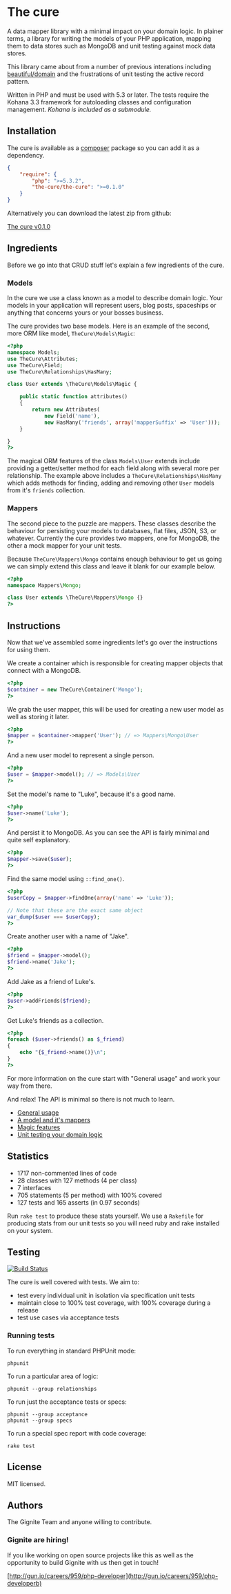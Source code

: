 # The cure

A data mapper library with a minimal impact on your domain
logic. In plainer terms, a library for writing the models of
your PHP application, mapping them to data stores such as
MongoDB and unit testing against mock data stores.

This library came about from a number of previous interations
including [beautiful/domain](https://github.com/beautiful/domain)
and the frustrations of unit testing the active record pattern.

Written in PHP and must be used with 5.3 or later. The tests
require the Kohana 3.3 framework for autoloading classes and
configuration management. *Kohana is included as a submodule.*

## Installation

The cure is available as a [composer][composer] package so you
can add it as a dependency.

[composer]: http://getcomposer.com

``` json
{
	"require": {
		"php": ">=5.3.2",
		"the-cure/the-cure": ">=0.1.0"
	}
}
```

Alternatively you can download the latest zip from github:

[The cure v0.1.0](https://github.com/Gignite/the-cure/zipball/v0.1.0)

## Ingredients

Before we go into that CRUD stuff let's explain a few
ingredients of the cure.

### Models

In the cure we use a class known as a model to describe domain
logic. Your models in your application will represent users,
blog posts, spaceships or anything that concerns yours or your
bosses business. 

The cure provides two base models. Here is an example of the
second, more ORM like model, `TheCure\Models\Magic`:

``` php
<?php
namespace Models;
use TheCure\Attributes;
use TheCure\Field;
use TheCure\Relationships\HasMany;

class User extends \TheCure\Models\Magic {

	public static function attributes()
	{
		return new Attributes(
			new Field('name'),
			new HasMany('friends', array('mapperSuffix' => 'User')));
	}

}
?>
```

The magical ORM features of the class `Models\User` extends
include providing a getter/setter method for each field along
with several more per relationship. The example above includes
a `TheCure\Relationships\HasMany` which adds methods for
finding, adding and removing other `User` models from it's
`friends` collection.

### Mappers

The second piece to the puzzle are mappers. These classes
describe the behaviour for persisting your models to
databases, flat files, JSON, S3, or whatever. Currently the
cure provides two mappers, one for MongoDB, the other a mock
mapper for your unit tests.

Because `TheCure\Mappers\Mongo` contains enough behaviour to
get us going we can simply extend this class and leave it
blank for our example below.

``` php
<?php
namespace Mappers\Mongo;

class User extends \TheCure\Mappers\Mongo {}
?>
```

## Instructions

Now that we've assembled some ingredients let's go over the
instructions for using them.

We create a container which is responsible for creating mapper
objects that connect with a MongoDB.

``` php
<?php
$container = new TheCure\Container('Mongo');
?>
```

We grab the user mapper, this will be used for creating a new
user model as well as storing it later.

``` php
<?php
$mapper = $container->mapper('User'); // => Mappers\Mongo\User
?>
```

And a new user model to represent a single person.

``` php
<?php
$user = $mapper->model(); // => Models\User
?>
```

Set the model's name to "Luke", because it's a good name.

``` php
<?php
$user->name('Luke');
?>
```

And persist it to MongoDB. As you can see the API is fairly
minimal and quite self explanatory.

``` php
<?php
$mapper->save($user);
?>
```

Find the same model using `::find_one()`.

``` php
<?php
$userCopy = $mapper->findOne(array('name' => 'Luke'));

// Note that these are the exact same object
var_dump($user === $userCopy);
?>
```

Create another user with a name of "Jake".

``` php
<?php
$friend = $mapper->model();
$friend->name('Jake');
?>
```

Add Jake as a friend of Luke's.

``` php
<?php
$user->addFriends($friend);
?>
```

Get Luke's friends as a collection.

``` php
<?php
foreach ($user->friends() as $_friend)
{
	echo "{$_friend->name()}\n";
}
?>
```

For more information on the cure start with "General usage"
and work your way from there.

And relax! The API is minimal so there is not much to learn.

 - [General usage](https://github.com/Gignite/the-cure/wiki/General-flow-of-using-the-cure)
 - [A model and it's mappers](https://github.com/Gignite/the-cure/wiki/A-model-and-it's-mappers)
 - [Magic features](https://github.com/Gignite/the-cure/wiki/Magic-features)
 - [Unit testing your domain logic](https://github.com/Gignite/the-cure/wiki/Unit-testing-your-domain-logic)

## Statistics

 - 1717 non-commented lines of code
 - 28 classes with 127 methods (4 per class)
 - 7 interfaces
 - 705 statements (5 per method) with 100% covered
 - 127 tests and 165 asserts (in 0.97 seconds)

Run `rake test` to produce these stats yourself. We use a
`Rakefile` for producing stats from our unit tests so you will
need ruby and rake installed on your system.

## Testing

[![Build Status](https://secure.travis-ci.org/Gignite/the-cure.png?branch=develop)](http://travis-ci.org/Gignite/the-cure)

The cure is well covered with tests. We aim to:

 - test every individual unit in isolation via specification
   unit tests
 - maintain close to 100% test coverage, with 100% coverage
   during a release
 - test use cases via acceptance tests

### Running tests

To run everything in standard PHPUnit mode:

	phpunit

To run a particular area of logic:

	phpunit --group relationships

To run just the acceptance tests or specs:

	phpunit --group acceptance
	phpunit --group specs

To run a special spec report with code coverage:

	rake test

## License

MIT licensed.

## Authors

The Gignite Team and anyone willing to contribute.

### Gignite are hiring!

If you like working on open source projects like this as well
as the opportunity to build Gignite with us then get in touch!

[http://gun.io/careers/959/php-developer](http://gun.io/careers/959/php-developerb)

